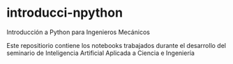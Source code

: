 # introducci-npython
Introducción a Python para Ingenieros Mecánicos

Este repositiorio contiene los notebooks trabajados durante el desarrollo del seminario de Inteligencia Artificial Aplicada a Ciencia e Ingeniería
